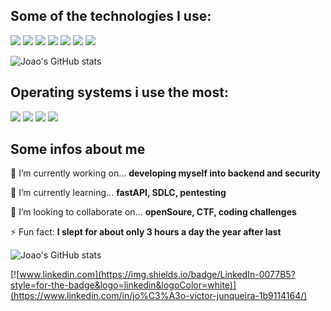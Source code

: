 ## Some of the technologies I use:

[![](https://img.shields.io/badge/MongoDB-4EA94B?style=for-the-badge&logo=mongodb&logoColor=white)](https://www.mongodb.com/)
[![](https://img.shields.io/badge/Flask-000000?style=for-the-badge&logo=flask&logoColor=white)](https://flask.palletsprojects.com/en/2.0.x/)
[![](https://img.shields.io/badge/Spring-6DB33F?style=for-the-badge&logo=spring&logoColor=white)](https://spring.io/projects/spring-boot)
[![](https://img.shields.io/badge/Shell_Script-121011?style=for-the-badge&logo=gnu-bash&logoColor=white)](https://pt.wikipedia.org/wiki/Shell_script)
[![](https://img.shields.io/badge/JavaScript-F7DF1E?style=for-the-badge&logo=javascript&logoColor=black)](https://www.javascript.com/)
[![](https://img.shields.io/badge/Java-ED8B00?style=for-the-badge&logo=java&logoColor=white)](https://www.java.com/pt-BR/)
[![](https://img.shields.io/badge/Python-14354C?style=for-the-badge&logo=python&logoColor=white)](https://www.python.org/)

![Joao's GitHub stats](https://github-readme-stats.vercel.app/api?username=junque1r4&show_icons=true&theme=radical)


## Operating systems i use the most: 

![](https://img.shields.io/badge/Windows-0078D6?style=for-the-badge&logo=windows&logoColor=white)
![](https://img.shields.io/badge/Arch_Linux-1793D1?style=for-the-badge&logo=arch-linux&logoColor=white)
![](https://img.shields.io/badge/Ubuntu-E95420?style=for-the-badge&logo=ubuntu&logoColor=white)
![](https://img.shields.io/badge/Android-3DDC84?style=for-the-badge&logo=android&logoColor=white)


## Some infos about me
🔭 I’m currently working on...
 **developing myself into backend and security** 

🌱 I’m currently learning...
**fastAPI, SDLC, pentesting**

👯 I’m looking to collaborate on... 
**openSoure, CTF, coding challenges**

⚡ Fun fact:
**I slept for about only 3 hours a day the year after last**

![Joao's GitHub stats](https://github-readme-stats.vercel.app/api/top-langs/?username=junque1r4&theme=radical
)

[![www.linkedin.com](https://img.shields.io/badge/LinkedIn-0077B5?style=for-the-badge&logo=linkedin&logoColor=white)](https://www.linkedin.com/in/jo%C3%A3o-victor-junqueira-1b9114164/)

<!--
**junque1r4/junque1r4** is a ✨ _special_ ✨ repository because its `README.md` (this file) appears on your GitHub 
